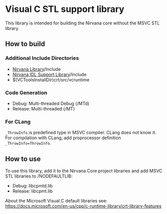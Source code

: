 # Visual C STL support library

This library is intended for building the Nirvana core without the MSVC STL library.

## How to build

### Additional Include Directories
* [Nirvana Library](https://github.com/nirvanaos/library.git)/Include
* [Nirvana IDL Support Library](https://github.com/nirvanaos/orb.git)/Include
* $(VCToolsInstallDir)crt/src/vcruntime

### Code Generation

* Debug: Multi-threaded Debug (/MTd)
* Release: Multi-threaded (/MT)

### For CLang

`_ThrowInfo` is predefined type in MSVC compiler. CLang does not know it.
For compilation with CLang, add proprocessor definition `_ThrowInfo=ThrowInfo`.

## How to use

To use this library, add it to the Nirvana Core project libraries and add
MSVC STL libraries to /NODEFAULTLIB:

* Debug: libcpmtd.lib
* Release: libcpmt.lib

About the Microsoft Visual C default libraries see: https://docs.microsoft.com/en-us/cpp/c-runtime-library/crt-library-features
